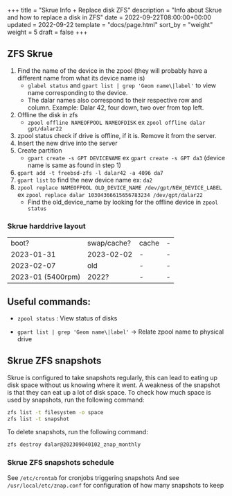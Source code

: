 +++
title = "Skrue Info + Replace disk ZFS"
description = "Info about Skrue and how to replace a disk in ZFS"
date = 2022-09-22T08:00:00+00:00
updated = 2022-09-22
template = "docs/page.html"
sort_by = "weight"
weight = 5
draft = false
+++

## ZFS Skrue

1. Find the name of the device in the zpool (they will probably have a different
   name from what its device name is)
   - `glabel status` and `gpart list | grep 'Geom name\|label'` to view name
     corresponding to the device.
   - The dalar names also correspond to their respective row and column.
     Example: Dalar 42, four down, two over from top left.
2. Offline the disk in zfs
   - `zpool offline NAMEOFPOOL NAMEOFDISK` ex `zpool offline dalar gpt/dalar22`
3. zpool status check if drive is offline, if it is. Remove it from the server.
4. Insert the new drive into the server
5. Create partition
   - `gpart create -s GPT DEVICENAME` ex `gpart create -s GPT da3` (device name
     is same as found in step 1)
6. `gpart add -t freebsd-zfs -l dalar42 -a 4096 da7`
7. `gpart list` to find the new device name ex: `da2`
8. `zpool replace NAMEOFPOOL OLD_DEVICE_NAME /dev/gpt/NEW_DEVICE_LABEL` ex
   `zpool replace dalar 10304366615656783234 /dev/gpt/dalar22`
   - Find the old_device_name by looking for the offline device in
     `zpool status`

### Skrue harddrive layout

|                   |             |       |     |
| ----------------- | ----------- | ----- | --- |
| boot?             | swap/cache? | cache | -   |
| 2023-01-31        | 2023-02-02  | -     | -   |
| 2023-02-07        | old         | -     | -   |
| 2023-01 (5400rpm) | 2022?       | -     | -   |

## Useful commands:

- `zpool status` : View status of disks

- `gpart list | grep 'Geom name\|label'` -> Relate zpool name to physical drive

## Skrue ZFS snapshots

Skrue is configured to take snapshots regularly, this can lead to eating up disk
space without us knowing where it went. A weakness of the snapshot is that they
can eat up a lot of disk space. To check how much space is used by snapshots,
run the following command:

```sh
zfs list -t filesystem -o space
zfs list -t snapshot
```

To delete snapshots, run the following command:

```sh
zfs destroy dalar@202309040102_znap_monthly
```

### Skrue ZFS snapshots schedule

See `/etc/crontab` for cronjobs triggering snapshots And see
`/usr/local/etc/znap.conf` for configuration of how many snapshots to keep
